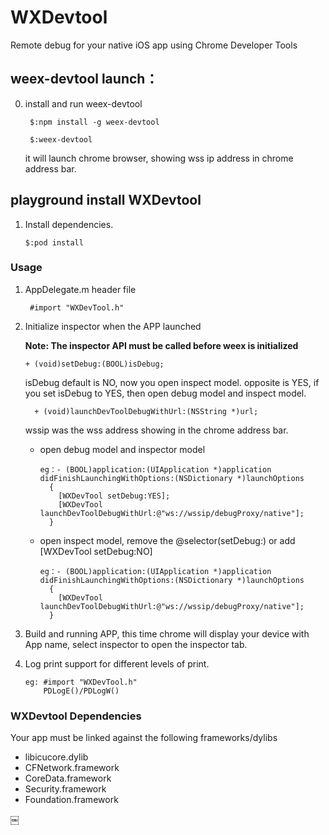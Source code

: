 # WXDevtool
Remote debug for your native iOS app using Chrome Developer Tools

## weex-devtool launch：

0. install and run weex-devtool

		$:npm install -g weex-devtool

		$:weex-devtool  

	it will launch chrome browser, showing wss ip address in chrome address bar.
		
		
## playground install WXDevtool

1. Install dependencies.
   
       $:pod install

### Usage 

1. AppDelegate.m header file

		#import "WXDevTool.h"
		
2. Initialize inspector when the APP launched
	
	  **Note: The inspector API must be called before weex is initialized**
		
	   + (void)setDebug:(BOOL)isDebug;
			
	  isDebug default is NO, now you open inspect model. opposite is YES, if you set isDebug to YES, then open debug model and inspect model.
			
		 + (void)launchDevToolDebugWithUrl:(NSString *)url;		
	  wssip was the wss address showing in the chrome address bar.

	* open debug model and inspector model
	
	 	  eg：- (BOOL)application:(UIApplication *)application didFinishLaunchingWithOptions:(NSDictionary *)launchOptions
			{
			  [WXDevTool setDebug:YES];
			  [WXDevTool launchDevToolDebugWithUrl:@"ws://wssip/debugProxy/native"];
			}
			
	* open inspect model, remove the @selector(setDebug:) or add [WXDevTool setDebug:NO]
	
	      eg：- (BOOL)application:(UIApplication *)application didFinishLaunchingWithOptions:(NSDictionary *)launchOptions
			{
			  [WXDevTool launchDevToolDebugWithUrl:@"ws://wssip/debugProxy/native"];
			}

	 
3. Build and running APP, this time chrome will display your device with App name, select inspector to open the inspector tab.
4. Log print support for different levels of print.
	
       eg: #import "WXDevTool.h"
		   PDLogE()/PDLogW()
	
### WXDevtool Dependencies

Your app must be linked against the following frameworks/dylibs

* libicucore.dylib
* CFNetwork.framework
* CoreData.framework
* Security.framework
* Foundation.framework



￼